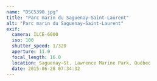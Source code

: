 ```yaml
---
name: "DSC5390.jpg"
title: "Parc marin du Saguenay–Saint-Laurent"
alt: "Parc marin du Saguenay–Saint-Laurent"
exif:
  camera: ILCE-6000
  iso: 100
  shutter_speed: 1/320
  aperture: 11.0
  focal_length: 16.0
  location: Saguenay–St. Lawrence Marine Park, Québec
  date: 2015-06-28 07:34:32
---
```

